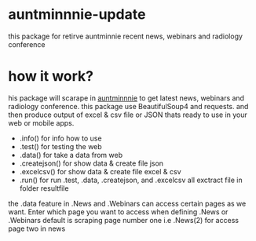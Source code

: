 # auntminnnie-update
this package for retirve auntminnie recent news, webinars and radiology conference

# how it work?
his package will scarape in [auntminnnie](https://www.auntminnie.com/) to get latest news, webinars and radiology conference.
this package use BeautifulSoup4 and requests.
and then produce output of excel & csv file or JSON thats ready to use in your web or mobile apps.
- .info() for info how to use
- .test() for testing the web 
- .data() for take a data from web 
- .createjson() for show data & create file json 
- .excelcsv() for show data & create file excel & csv 
- .run() for run .test, .data, .createjson, and .excelcsv
all exctract file in folder resultfile

the .data feature in .News and .Webinars can access certain pages as we want.
Enter which page you want to access when defining .News or .Webinars 
default is scraping page number one
i.e .News(2) for access page two in news
